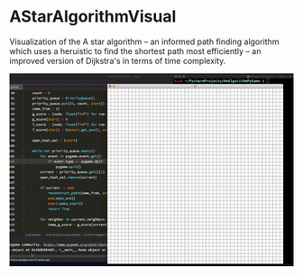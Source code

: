 # AStarAlgorithmVisual
Visualization of the A star algorithm – an informed path finding algorithm which uses a heruistic to find the shortest path most efficiently – an improved version of Dijkstra's in terms of time complexity.

![A* Algorithm](algorithm.gif)


